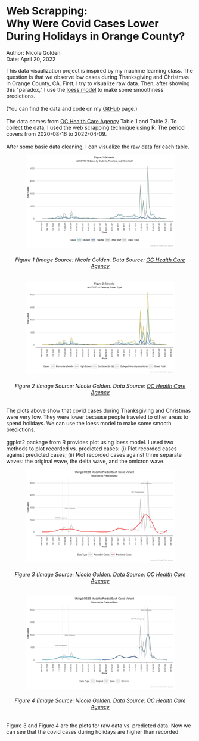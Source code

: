 <h1>Web Scrapping:<br>Why Were Covid Cases Lower During Holidays in Orange County?</h1>
<p>Author: Nicole Golden<br> Date: April 20, 2022 </p>


<p class="lead">
This data visualization project is inspired by my machine learning class. The question is that we observe low cases during Thanksgiving and Christmas in Orange County, CA. First, I try to visualize raw data. Then, after showing this "paradox," I use the <a href="https://en.wikipedia.org/wiki/Local_regression" target=_blank>loess model</a> to make some smoothness predictions.
<br><br>
(You can find the data and code on my <a href="https://github.com/NicoleGolden/OC_covid_project/" target=_blank>GitHub</a> page.)
<br><br>
The data comes from <a href="https://occovid19.ochealthinfo.com/coronavirus-in-oc" target=_blank>OC Health Care Agency</a> Table 1 and Table 2. To collect the data, I used the web scrapping technique using R. The period covers from 2020-08-16 to 2022-04-09.
<br><br>
After some basic data cleaning, I can visualize the raw data for each table.
</p>

<center>
<img src="figure/fig1_table1.png" width="400"/>
<h6>Figure 1 (Image Source: Nicole Golden. Data Source: <a href="https://occovid19.ochealthinfo.com/coronavirus-in-oc" target=_blank>OC Health Care Agency</a></h6>
</center>

<center>
<img src="figure/fig2_table2.png" width="400"/>
<h6>Figure 2 (Image Source: Nicole Golden. Data Source: <a href="https://occovid19.ochealthinfo.com/coronavirus-in-oc" target=_blank>OC Health Care Agency</a></h6>
</center>

<p class="lead">
The plots above show that covid cases during Thanksgiving and Christmas were very low. They were lower because people traveled to other areas to spend holidays. We can use the loess model to make some smooth predictions.
<br><br>
ggplot2 package from R provides plot using loess model. I used two methods to plot recorded vs. predicted cases:
(i) Plot recorded cases against predicted cases;
(ii) Plot recorded cases against three separate waves: the original wave, the delta wave, and the omicron wave.
</p>

<center>
<img src="figure/fig3_loess_all.png" width="400"/>
<h6>Figure 3 (Image Source: Nicole Golden. Data Source: <a href="https://occovid19.ochealthinfo.com/coronavirus-in-oc" target=_blank>OC Health Care Agency</a></h6>
</center>

<center>
<img src="figure/fig4_loess_separate.png" width="400"/>
<h6>Figure 4 (Image Source: Nicole Golden. Data Source:  <a href="https://occovid19.ochealthinfo.com/coronavirus-in-oc" target=_blank>OC Health Care Agency</a></h6>
</center>

<p class="lead">
Figure 3 and Figure 4 are the plots for raw data vs. predicted data. Now we can see that the covid cases during holidays are higher than recorded.
</p>